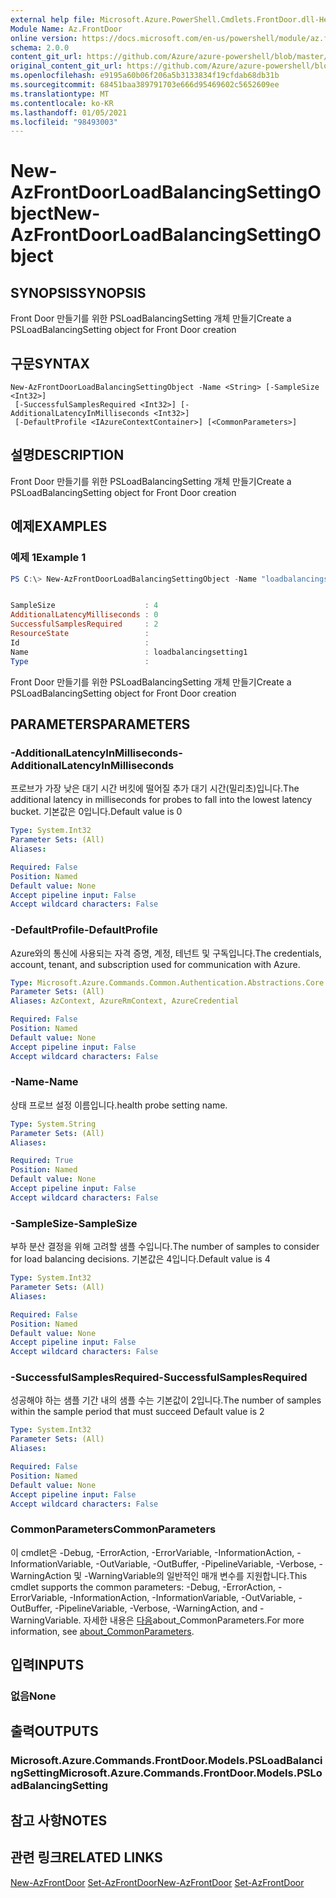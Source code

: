 ```yaml
---
external help file: Microsoft.Azure.PowerShell.Cmdlets.FrontDoor.dll-Help.xml
Module Name: Az.FrontDoor
online version: https://docs.microsoft.com/en-us/powershell/module/az.frontdoor/new-azfrontdoorloadbalancingsettingobject
schema: 2.0.0
content_git_url: https://github.com/Azure/azure-powershell/blob/master/src/FrontDoor/FrontDoor/help/New-AzFrontDoorLoadBalancingSettingObject.md
original_content_git_url: https://github.com/Azure/azure-powershell/blob/master/src/FrontDoor/FrontDoor/help/New-AzFrontDoorLoadBalancingSettingObject.md
ms.openlocfilehash: e9195a60b06f206a5b3133834f19cfdab68db31b
ms.sourcegitcommit: 68451baa389791703e666d95469602c5652609ee
ms.translationtype: MT
ms.contentlocale: ko-KR
ms.lasthandoff: 01/05/2021
ms.locfileid: "98493003"
---
```

# <span data-ttu-id="7e8e8-101">New-AzFrontDoorLoadBalancingSettingObject</span><span class="sxs-lookup"><span data-stu-id="7e8e8-101">New-AzFrontDoorLoadBalancingSettingObject</span></span>

## <span data-ttu-id="7e8e8-102">SYNOPSIS</span><span class="sxs-lookup"><span data-stu-id="7e8e8-102">SYNOPSIS</span></span>
<span data-ttu-id="7e8e8-103">Front Door 만들기를 위한 PSLoadBalancingSetting 개체 만들기</span><span class="sxs-lookup"><span data-stu-id="7e8e8-103">Create a PSLoadBalancingSetting object for Front Door creation</span></span>

## <span data-ttu-id="7e8e8-104">구문</span><span class="sxs-lookup"><span data-stu-id="7e8e8-104">SYNTAX</span></span>

```
New-AzFrontDoorLoadBalancingSettingObject -Name <String> [-SampleSize <Int32>]
 [-SuccessfulSamplesRequired <Int32>] [-AdditionalLatencyInMilliseconds <Int32>]
 [-DefaultProfile <IAzureContextContainer>] [<CommonParameters>]
```

## <span data-ttu-id="7e8e8-105">설명</span><span class="sxs-lookup"><span data-stu-id="7e8e8-105">DESCRIPTION</span></span>
<span data-ttu-id="7e8e8-106">Front Door 만들기를 위한 PSLoadBalancingSetting 개체 만들기</span><span class="sxs-lookup"><span data-stu-id="7e8e8-106">Create a PSLoadBalancingSetting object for Front Door creation</span></span>

## <span data-ttu-id="7e8e8-107">예제</span><span class="sxs-lookup"><span data-stu-id="7e8e8-107">EXAMPLES</span></span>

### <span data-ttu-id="7e8e8-108">예제 1</span><span class="sxs-lookup"><span data-stu-id="7e8e8-108">Example 1</span></span>
```powershell
PS C:\> New-AzFrontDoorLoadBalancingSettingObject -Name "loadbalancingsetting1"


SampleSize                    : 4
AdditionalLatencyMilliseconds : 0
SuccessfulSamplesRequired     : 2
ResourceState                 :
Id                            :
Name                          : loadbalancingsetting1
Type                          :
```

<span data-ttu-id="7e8e8-109">Front Door 만들기를 위한 PSLoadBalancingSetting 개체 만들기</span><span class="sxs-lookup"><span data-stu-id="7e8e8-109">Create a PSLoadBalancingSetting object for Front Door creation</span></span>

## <span data-ttu-id="7e8e8-110">PARAMETERS</span><span class="sxs-lookup"><span data-stu-id="7e8e8-110">PARAMETERS</span></span>

### <span data-ttu-id="7e8e8-111">-AdditionalLatencyInMilliseconds</span><span class="sxs-lookup"><span data-stu-id="7e8e8-111">-AdditionalLatencyInMilliseconds</span></span>
<span data-ttu-id="7e8e8-112">프로브가 가장 낮은 대기 시간 버킷에 떨어질 추가 대기 시간(밀리초)입니다.</span><span class="sxs-lookup"><span data-stu-id="7e8e8-112">The additional latency in milliseconds for probes to fall into the lowest latency bucket.</span></span> <span data-ttu-id="7e8e8-113">기본값은 0입니다.</span><span class="sxs-lookup"><span data-stu-id="7e8e8-113">Default value is 0</span></span>

```yaml
Type: System.Int32
Parameter Sets: (All)
Aliases:

Required: False
Position: Named
Default value: None
Accept pipeline input: False
Accept wildcard characters: False
```

### <span data-ttu-id="7e8e8-114">-DefaultProfile</span><span class="sxs-lookup"><span data-stu-id="7e8e8-114">-DefaultProfile</span></span>
<span data-ttu-id="7e8e8-115">Azure와의 통신에 사용되는 자격 증명, 계정, 테넌트 및 구독입니다.</span><span class="sxs-lookup"><span data-stu-id="7e8e8-115">The credentials, account, tenant, and subscription used for communication with Azure.</span></span>

```yaml
Type: Microsoft.Azure.Commands.Common.Authentication.Abstractions.Core.IAzureContextContainer
Parameter Sets: (All)
Aliases: AzContext, AzureRmContext, AzureCredential

Required: False
Position: Named
Default value: None
Accept pipeline input: False
Accept wildcard characters: False
```

### <span data-ttu-id="7e8e8-116">-Name</span><span class="sxs-lookup"><span data-stu-id="7e8e8-116">-Name</span></span>
<span data-ttu-id="7e8e8-117">상태 프로브 설정 이름입니다.</span><span class="sxs-lookup"><span data-stu-id="7e8e8-117">health probe setting name.</span></span>

```yaml
Type: System.String
Parameter Sets: (All)
Aliases:

Required: True
Position: Named
Default value: None
Accept pipeline input: False
Accept wildcard characters: False
```

### <span data-ttu-id="7e8e8-118">-SampleSize</span><span class="sxs-lookup"><span data-stu-id="7e8e8-118">-SampleSize</span></span>
<span data-ttu-id="7e8e8-119">부하 분산 결정을 위해 고려할 샘플 수입니다.</span><span class="sxs-lookup"><span data-stu-id="7e8e8-119">The number of samples to consider for load balancing decisions.</span></span>
<span data-ttu-id="7e8e8-120">기본값은 4입니다.</span><span class="sxs-lookup"><span data-stu-id="7e8e8-120">Default value is 4</span></span>

```yaml
Type: System.Int32
Parameter Sets: (All)
Aliases:

Required: False
Position: Named
Default value: None
Accept pipeline input: False
Accept wildcard characters: False
```

### <span data-ttu-id="7e8e8-121">-SuccessfulSamplesRequired</span><span class="sxs-lookup"><span data-stu-id="7e8e8-121">-SuccessfulSamplesRequired</span></span>
<span data-ttu-id="7e8e8-122">성공해야 하는 샘플 기간 내의 샘플 수는 기본값이 2입니다.</span><span class="sxs-lookup"><span data-stu-id="7e8e8-122">The number of samples within the sample period that must succeed Default value is 2</span></span>

```yaml
Type: System.Int32
Parameter Sets: (All)
Aliases:

Required: False
Position: Named
Default value: None
Accept pipeline input: False
Accept wildcard characters: False
```

### <span data-ttu-id="7e8e8-123">CommonParameters</span><span class="sxs-lookup"><span data-stu-id="7e8e8-123">CommonParameters</span></span>
<span data-ttu-id="7e8e8-124">이 cmdlet은 -Debug, -ErrorAction, -ErrorVariable, -InformationAction, -InformationVariable, -OutVariable, -OutBuffer, -PipelineVariable, -Verbose, -WarningAction 및 -WarningVariable의 일반적인 매개 변수를 지원합니다.</span><span class="sxs-lookup"><span data-stu-id="7e8e8-124">This cmdlet supports the common parameters: -Debug, -ErrorAction, -ErrorVariable, -InformationAction, -InformationVariable, -OutVariable, -OutBuffer, -PipelineVariable, -Verbose, -WarningAction, and -WarningVariable.</span></span> <span data-ttu-id="7e8e8-125">자세한 내용은 [다음](http://go.microsoft.com/fwlink/?LinkID=113216)about_CommonParameters.</span><span class="sxs-lookup"><span data-stu-id="7e8e8-125">For more information, see [about_CommonParameters](http://go.microsoft.com/fwlink/?LinkID=113216).</span></span>

## <span data-ttu-id="7e8e8-126">입력</span><span class="sxs-lookup"><span data-stu-id="7e8e8-126">INPUTS</span></span>

### <span data-ttu-id="7e8e8-127">없음</span><span class="sxs-lookup"><span data-stu-id="7e8e8-127">None</span></span>

## <span data-ttu-id="7e8e8-128">출력</span><span class="sxs-lookup"><span data-stu-id="7e8e8-128">OUTPUTS</span></span>

### <span data-ttu-id="7e8e8-129">Microsoft.Azure.Commands.FrontDoor.Models.PSLoadBalancingSetting</span><span class="sxs-lookup"><span data-stu-id="7e8e8-129">Microsoft.Azure.Commands.FrontDoor.Models.PSLoadBalancingSetting</span></span>

## <span data-ttu-id="7e8e8-130">참고 사항</span><span class="sxs-lookup"><span data-stu-id="7e8e8-130">NOTES</span></span>

## <span data-ttu-id="7e8e8-131">관련 링크</span><span class="sxs-lookup"><span data-stu-id="7e8e8-131">RELATED LINKS</span></span>

<span data-ttu-id="7e8e8-132">[New-AzFrontDoor](./New-AzFrontDoor.md) 
 [Set-AzFrontDoor](./Set-AzFrontDoor.md)</span><span class="sxs-lookup"><span data-stu-id="7e8e8-132">[New-AzFrontDoor](./New-AzFrontDoor.md)
[Set-AzFrontDoor](./Set-AzFrontDoor.md)</span></span>
